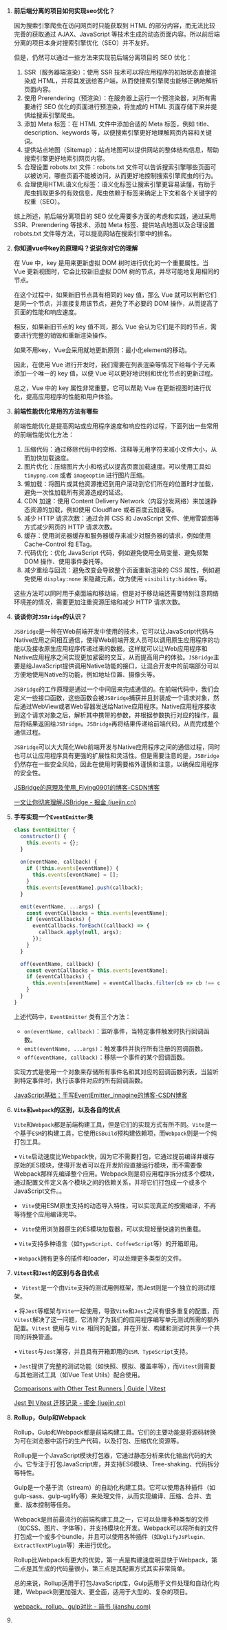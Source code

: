 1. **前后端分离的项目如何实现seo优化？**

   因为搜索引擎爬虫在访问网页时只能获取到 HTML 的部分内容，而无法比较完善的获取通过 AJAX、JavaScript 等技术生成的动态页面内容。所以前后端分离的项目本身对搜索引擎优化（SEO）并不友好。

   但是，仍然可以通过一些方法来实现前后端分离项目的 SEO 优化：

   1. SSR（服务器端渲染）：使用 SSR 技术可以将应用程序的初始状态直接渲染成 HTML，并将其发送给客户端，从而使搜索引擎爬虫能够正确地解析页面内容。
   2. 使用 Prerendering（预渲染）：在服务器上运行一个预渲染器，对所有需要进行 SEO 优化的页面进行预渲染，将生成的 HTML 页面存储下来并提供给搜索引擎爬虫。
   3. 添加 Meta 标签：在 HTML 文件中添加合适的 Meta 标签，例如 title、description、keywords 等，以便搜索引擎更好地理解网页内容和关键词。
   4. 提供站点地图（Sitemap）：站点地图可以提供网站的整体结构信息，帮助搜索引擎更好地索引网页内容。
   5. 合理设置 robots.txt 文件：robots.txt 文件可以告诉搜索引擎哪些页面可以被访问，哪些页面不能被访问，从而更好地控制搜索引擎爬虫的行为。
   6. 合理使用HTML语义化标签：语义化标签让搜索引擎更容易读懂，有助于爬虫抓取更多的有效信息，爬虫依赖于标签来确定上下文和各个关键字的权重（SEO）。

   综上所述，前后端分离项目的 SEO 优化需要多方面的考虑和实践，通过采用 SSR、Prerendering 等技术、添加 Meta 标签、提供站点地图以及合理设置 robots.txt 文件等方法，可以提高网站在搜索引擎中的排名。

2. **你知道vue中key的原理吗？说说你对它的理解**

   在 Vue 中，key 是用来更新虚拟 DOM 树时进行优化的一个重要属性。当 Vue 更新视图时，它会比较新旧虚拟 DOM 树的节点，并尽可能地复用相同的节点。

   在这个过程中，如果新旧节点具有相同的 key 值，那么 Vue 就可以判断它们是同一个节点，并直接复用该节点，避免了不必要的 DOM 操作，从而提高了页面的性能和响应速度。

   相反，如果新旧节点的 key 值不同，那么 Vue 会认为它们是不同的节点，需要进行完整的销毁和重新渲染操作。

   如果不用key，Vue会采用就地更新原则：最小化element的移动。

   因此，在使用 Vue 进行开发时，我们需要在列表渲染等情况下给每个子元素添加一个唯一的 key 值，以便 Vue 可以更好地识别和优化节点的更新过程。

   总之，Vue 中的 key 属性非常重要，它可以帮助 Vue 在更新视图时进行优化，提高应用程序的性能和用户体验。

3. **前端性能优化常用的方法有哪些**

   前端性能优化是提高网站或应用程序速度和响应性的过程，下面列出一些常用的前端性能优化方法：

   1. 压缩代码：通过移除代码中的空格、注释等无用字符来减小文件大小，从而加快加载速度。
   2. 图片优化：压缩图片大小和格式以提高页面加载速度。可以使用工具如 `tinypng.com` 或者 `imageoptim` 进行图片压缩。
   3. 懒加载：将图片或其他资源推迟到用户滚动到它们所在的位置时才加载，避免一次性加载所有资源造成的延迟。
   4. CDN 加速：使用 Content Delivery Network（内容分发网络）来加速静态资源的加载，例如使用 Cloudflare 或者百度云加速等。
   5. 减少 HTTP 请求次数：通过合并 CSS 和 JavaScript 文件、使用雪碧图等方式减少网页的 HTTP 请求次数。
   6. 缓存：使用浏览器缓存和服务器缓存来减少对服务器的请求，例如使用 Cache-Control 和 ETag。
   7. 代码优化：优化 JavaScript 代码，例如避免使用全局变量、避免频繁 DOM 操作、使用事件委托等。
   8. 减少重绘与回流：避免改变会导致整个页面重新渲染的 CSS 属性，例如避免使用 `display:none` 来隐藏元素，改为使用 `visibility:hidden` 等。

   这些方法可以同时用于桌面端和移动端，但是对于移动端还需要特别注意网络环境差的情况，需要更加注重资源压缩和减少 HTTP 请求次数。

4. **谈谈你对`JSBridge`的认识？**

   `JSBridge`是一种在Web前端开发中使用的技术，它可以让JavaScript代码与Native应用之间相互通信，使得Web前端开发人员可以调用原生应用程序的功能以及接收原生应用程序传递过来的数据。这样就可以让Web应用程序和Native应用程序之间实现更加紧密的交互，从而提高用户的体验。`JSBridge`主要是给JavaScript提供调用Native功能的接口，让混合开发中的前端部分可以方便地使用Native的功能，例如地址位置、摄像头等。

   `JSBridge`的工作原理是通过一个中间层来完成通信的。在前端代码中，我们会定义一些接口函数，这些函数会被`JSBridge`捕获并且封装成一个请求对象，然后通过WebView或者Web容器发送给Native应用程序。Native应用程序接收到这个请求对象之后，解析其中携带的参数，并根据参数执行对应的操作，最后将结果返回给`JSBridge`。`JSBridge`再将结果传递给前端代码，从而完成整个通信过程。

   `JSBridge`可以大大简化Web前端开发与Native应用程序之间的通信过程，同时也可以让应用程序具有更强的扩展性和灵活性。但是需要注意的是，`JSBridge`仍然存在一些安全风险，因此在使用时需要格外谨慎和注意，以确保应用程序的安全性。

   [JSBridge的原理及使用_Flying0901的博客-CSDN博客](https://blog.csdn.net/yuzhengfei7/article/details/93468914)

   [一文让你彻底理解JSBridge - 掘金 (juejin.cn)](https://juejin.cn/post/7036988966356123662)

5. **手写实现一个`EventEmitter`类**

   ```js
   class EventEmitter {
     constructor() {
       this.events = {};
     }
     
     on(eventName, callback) {
       if (!this.events[eventName]) {
         this.events[eventName] = [];
       }
       this.events[eventName].push(callback);
     }
   
     emit(eventName, ...args) {
       const eventCallbacks = this.events[eventName];
       if (eventCallbacks) {
         eventCallbacks.forEach((callback) => {
           callback.apply(null, args);
         });
       }
     }
   
     off(eventName, callback) {
       const eventCallbacks = this.events[eventName];
       if (eventCallbacks) {
         this.events[eventName] = eventCallbacks.filter(cb => cb !== callback);
       }
     }
   }
   ```

   上述代码中，`EventEmitter` 类有三个方法：

   - `on(eventName, callback)`：监听事件，当特定事件触发时执行回调函数。
   - `emit(eventName, ...args)`：触发事件并执行所有注册的回调函数。
   - `off(eventName, callback)`：移除一个事件的某个回调函数。

   实现方式是使用一个对象来存储所有事件名和其对应的回调函数列表，当监听到特定事件时，执行该事件对应的所有回调函数。

   [JavaScript基础：手写EventEmitter_innagine的博客-CSDN博客](https://blog.csdn.net/imagine_tion/article/details/115388705)

6. **`Vite`和`webpack`的区别，以及各自的优点**

   `Vite`和`Webpack`都是前端构建工具，但是它们的实现方式有所不同。`Vite`是一个基于`ESM`的构建工具，它使用`ESBuild`预构建依赖项，而`Webpack`则是一个纯打包工具。

   •  `Vite`启动速度比Webpack快，因为它不需要打包，它通过提前编译并缓存原始的ES模块，使得开发者可以在开发阶段直接运行模块，而不需要像Webpack那样先编译整个应用。Webpack则是将应用程序拆分成多个模块，通过配置文件定义各个模块之间的依赖关系，并将它们打包成一个或多个JavaScript文件。。

   • ` Vite`使用ESM原生支持的动态导入特性，可以实现真正的按需编译，不再等待整个应用编译完毕。

   • ` Vite`使用浏览器原生的ES模块加载器，可以实现轻量快速的热重载。

   •  `Vite`支持多种语言（如`TypeScript`、`CoffeeScript`等）的开箱即用。

   •  `Webpack`拥有更多的插件和loader，可以处理更多类型的文件。

7. **`Vitest`和`Jest`的区别与各自优点**

   • ` Vitest`是一个由`Vite`支持的测试用例框架，而Jest则是一个独立的测试框架。

   •  将`Jest`等框架与`Vite`一起使用，导致`Vite`和`Jest`之间有很多重复的配置，而` Vitest `解决了这一问题，它消除了为我们的应用程序编写单元测试所需的额外配置。`Vitest` 使用与 `Vite `相同的配置，并在开发、构建和测试时共享一个共同的转换管道。

   •  `Vitest`与`Jest`兼容，并且具有开箱即用的`ESM、TypeScript`支持。

   •  `Jest`提供了完整的测试功能（如快照、模拟、覆盖率等），而`Vitest`则需要与其他测试工具（如Vue Test Utils）配合使用。

   [Comparisons with Other Test Runners | Guide | Vitest](https://vitest.dev/guide/comparisons.html)

   [Jest 到 Vitest 迁移记录 - 掘金 (juejin.cn)](https://juejin.cn/post/7045177266480873509)

8. **Rollup，Gulp和Webpack**

   Rollup，Gulp和Webpack都是前端构建工具。它们的主要功能是将源码转换为可在浏览器中运行的生产代码，以及打包、压缩优化资源等。

   Rollup是一个JavaScript模块打包器，它通过静态分析来优化输出代码的大小。它专注于打包JavaScript库，并支持ES6模块、Tree-shaking、代码拆分等特性。

   Gulp是一个基于流（stream）的自动化构建工具。它可以使用各种插件（如gulp-sass、gulp-uglify等）来处理文件，从而实现编译、压缩、合并、去重、版本控制等任务。

   Webpack是目前最流行的前端构建工具之一，它可以处理多种类型的文件（如CSS、图片、字体等），并支持模块化开发。Webpack可以将所有的文件打包成一个或多个bundle，并且可以使用各种插件（如`UglifyJsPlugin、ExtractTextPlugin`等）来进行优化。

   Rollup比Webpack有更大的优势，第一点是构建速度明显快于Webpack，第二点是其生成的代码量很小，第三点是其配置方式其实非常简单。

   总的来说，Rollup适用于打包JavaScript库，Gulp适用于文件处理和自动化构建，Webpack则更加强大、更全面，适用于大型的、复杂的项目。

   [webpack、rollup、gulp对比 - 简书 (jianshu.com)](https://www.jianshu.com/p/cea946fa3c58)

9. 

